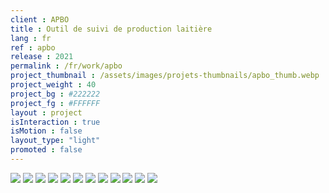 ```yaml
---
client : APBO
title : Outil de suivi de production laitière
lang : fr
ref : apbo
release : 2021
permalink : /fr/work/apbo
project_thumbnail : /assets/images/projets-thumbnails/apbo_thumb.webp
project_weight : 40
project_bg : #222222
project_fg : #FFFFFF
layout : project
isInteraction : true
isMotion : false
layout_type: "light"
promoted : false
---
```


![](/assets/images/projets/apbo-1.webp)
![](/assets/images/projets/apbo-2.webp)
![](/assets/images/projets/apbo-3.webp)
![](/assets/images/projets/apbo-4.webp)
![](/assets/images/projets/apbo-5.webp)
![](/assets/images/projets/apbo-6.webp)
![](/assets/images/projets/apbo-11.webp)
![](/assets/images/projets/apbo-12.webp)
![](/assets/images/projets/apbo-13.webp)
![](/assets/images/projets/apbo-14.webp)
![](/assets/images/projets/apbo-15.webp)
![](/assets/images/projets/apbo-16.webp)